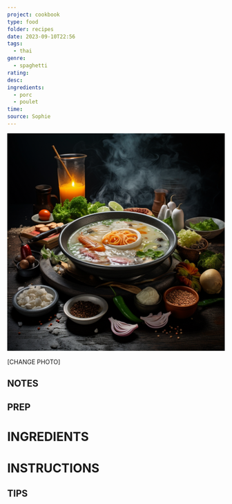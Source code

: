 ```yaml
---
project: cookbook
type: food
folder: recipes
date: 2023-09-10T22:56
tags:
  - thai
genre:
  - spaghetti
rating: 
desc: 
ingredients:
  - porc
  - poulet
time: 
source: Sophie
---
```


![IMAGE](_default.png)


[CHANGE PHOTO]


## NOTES




## PREP


# INGREDIENTS


# INSTRUCTIONS


## TIPS



